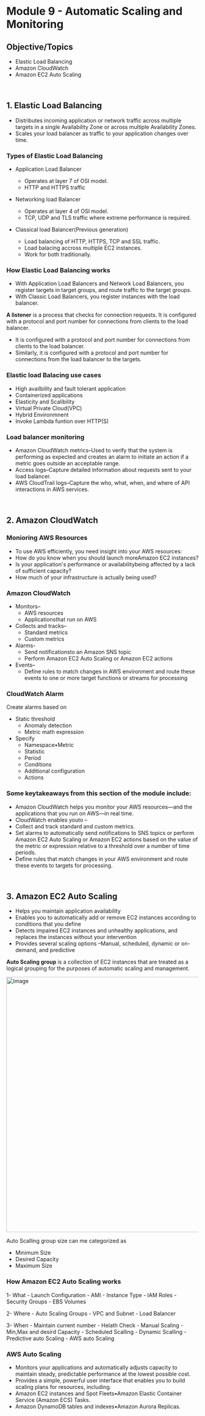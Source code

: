 # Module 9 - Automatic Scaling and Monitoring

## Objective/Topics

- Elastic Load Balancing
- Amazon CloudWatch
- Amazon EC2 Auto Scaling

<br/>

## 1. Elastic Load Balancing

- Distributes incoming application or network traffic across multiple targets in a single Availability Zone or across multiple Availability Zones.
- Scales your load balancer as traffic to your application changes over time.

### Types of Elastic Load Balancing

- Application Load Balancer
    - Operates at layer 7 of OSI model.
    - HTTP and HTTPS traffic

- Networking load Balancer
    - Operates at layer 4 of OSI model.
    - TCP, UDP and TLS traffic where extreme performance is required.

- Classical load Balancer(Previous generation)
    - Load balancing of HTTP, HTTPS, TCP and SSL traffic.
    - Load balacing accross multiple EC2 instances.
    - Work for both traditionally.

### How Elastic Load Balancing works

- With Application Load Balancers and Network Load Balancers, you register targets in target groups, and route traffic to the target groups.
- With Classic Load Balancers, you register instances with the load balancer.

**A listener** is a process that checks for connection requests. It is configured with a protocol and port number for connections from clients to the load balancer. 
 - It is configured with a protocol and port number for connections from clients to the load balancer. 
 - Similarly, it is configured with a protocol and port number for connections from the load balancer to the targets. 

### Elastic load Balacing use cases

- High availbility and fault tolerant application
- Containerized applications
- Elasticity and Scalibility
- Virtual Private Cloud(VPC)
- Hybrid Environmnent
- Invoke Lambda funtion over HTTP(S)

### Load balancer monitoring

- Amazon CloudWatch metrics–Used to verify that the system is performing as expected and creates an alarm to initiate an action if a metric goes outside an acceptable range.
- Access logs–Capture detailed information about requests sent to your load balancer.
- AWS CloudTrail logs–Capture the who, what, when, and where of API interactions in AWS services.

<br/>

## 2. Amazon CloudWatch

### Monioring AWS Resources

- To use AWS efficiently, you need insight into your AWS resources:
- How do you know when you should launch moreAmazon EC2 instances?
- Is your application's performance or availabilitybeing affected by a lack of sufficient capacity?
- How much of your infrastructure is actually being used?

### Amazon CloudWatch

- Monitors–
    - AWS resources
    - Applicationsthat run on AWS
- Collects and tracks–
    - Standard metrics
    - Custom metrics
- Alarms-
    - Send notificationsto an Amazon SNS topic
    - Perform Amazon EC2 Auto Scaling or Amazon EC2 actions
- Events–
    - Define rules to match changes in AWS environment and route these events to one or more target functions or streams for processing

### CloudWatch Alarm
Create alarms based on 

- Static threshold
    - Anomaly detection
    - Metric math expression
- Specify 
    - Namespace•Metric
    - Statistic
    - Period
    - Conditions
    - Additional configuration
    - Actions


### Some keytakeaways from this section of the module include:
- Amazon CloudWatch helps you monitor your AWS resources—and the applications that you run on AWS—in real time.
- CloudWatch enables youto –
- Collect and track standard and custom metrics.
- Set alarms to automatically send notifications to SNS topics or perform Amazon EC2 Auto Scaling or Amazon EC2 actions based on the value of the metric or expression relative to a threshold over a number of time periods.
- Define rules that match changes in your AWS environment and route these events to targets for processing.


<br/>

## 3. Amazon EC2 Auto Scaling

- Helps you maintain application availability
- Enables you to automatically add or remove EC2 instances according to conditions that you define
- Detects impaired EC2 instances and unhealthy applications, and replaces the instances without your intervention
- Provides several scaling options –Manual, scheduled, dynamic or on-demand, and predictive

**Auto Scaling group** is a collection of EC2 instances that are treated as a logical grouping for the purposes of automatic scaling and management.

<img width="667" alt="image" src="https://github.com/user-attachments/assets/892e7eef-b165-401b-9599-af290a8b06c2" />


Auto Scalling group size can me categorized as
- Minimum Size
- Desired Capacity
- Maximum Size

### How Amazon EC2 Auto Scaling works
1- What
    - Launch Configuration
    - AMI
    - Instance Type
    - IAM Roles
    - Security Groups
    - EBS Volumes

2- Where
    - Auto Scaling Groups
    - VPC and Subnet
    - Load Balancer

3- When
    - Maintain current number
        - Helath Check
    - Manual Scaling
        - Min,Max and desird Capacity
    - Scheduled Scalling
    - Dynamic Scalling
    - Predictive auto Scaling
        - AWS auto Scaling

### AWS Auto Scaling

- Monitors your applications and automatically adjusts capacity to maintain steady, predictable performance at the lowest possible cost.
- Provides a simple, powerful user interface that enables you to build scaling plans for resources, including.
- Amazon EC2 instances and Spot Fleets•Amazon Elastic Container Service (Amazon ECS) Tasks.
- Amazon DynamoDB tables and indexes•Amazon Aurora Replicas.

<br/>

